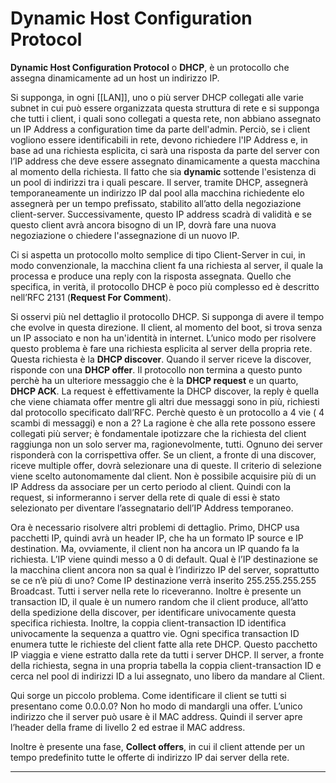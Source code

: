 # Dynamic Host Configuration Protocol #
**Dynamic Host Configuration Protocol** o **DHCP**,  è un protocollo che assegna dinamicamente ad un host un indirizzo IP.

Si supponga, in ogni [[LAN]], uno o più server DHCP collegati alle varie subnet in cui può essere organizzata questa struttura di rete e si supponga che tutti i client, i quali sono collegati a questa rete, non abbiano assegnato un IP Address a configuration time da parte dell'admin. Perciò, se i client vogliono essere identificabili in rete, devono richiedere l'IP Address e, in base ad una richiesta esplicita, ci sarà una risposta da parte del server con l’IP address che deve essere assegnato dinamicamente a questa macchina al momento della richiesta. Il fatto che sia **dynamic** sottende l'esistenza di un pool di indirizzi tra i quali pescare. Il server, tramite DHCP, assegnerà temporaneamente un indirizzo IP dal pool alla macchina richiedente elo assegnerà per un tempo prefissato, stabilito all’atto della negoziazione client-server. Successivamente, questo IP address scadrà di validità e se questo client avrà ancora bisogno di un IP, dovrà fare una nuova negoziazione o chiedere l'assegnazione di un nuovo IP.

Ci si aspetta un protocollo molto semplice di tipo Client-Server in cui, in modo convenzionale, la macchina client fa una richiesta al server, il quale la processa e produce una reply con la risposta assegnata. Quello che specifica, in verità, il protocollo DHCP è poco più complesso ed è descritto nell’RFC 2131 (**Request For Comment**).

Si osservi più nel dettaglio il protocollo DHCP.
Si supponga di avere il tempo che evolve in questa direzione. Il client, al momento del boot, si trova senza un IP associato e non ha un'identità in internet. L’unico modo per risolvere questo problema è fare una richiesta esplicita al server della propria rete. Questa richiesta è la **DHCP discover**. Quando il server riceve la discover, risponde con una **DHCP offer**. Il protocollo non termina a questo punto perchè ha un ulteriore messaggio che è la **DHCP request** e un quarto, **DHCP ACK**.
La request è effettivamente la DHCP discover, la reply è quella che viene chiamata offer mentre gli altri due messaggi sono in più, richiesti dal protocollo specificato dall’RFC. Perchè questo è un protocollo a 4 vie ( 4 scambi di messaggi) e non a 2? La ragione è che alla rete possono essere collegati più server; è fondamentale ipotizzare che la richiesta del client raggiunga non un solo server ma, ragionevolmente, tutti. Ognuno dei server risponderà con la corrispettiva offer. Se un client, a fronte di una discover, riceve multiple offer, dovrà selezionare una di queste. Il criterio di selezione viene scelto autonomamente dal client. Non è possibile acquisire più di un IP Address da associare per un certo periodo al client.
Quindi con la request, si informeranno i server della rete di quale di essi è stato selezionato per diventare l’assegnatario dell’IP Address temporaneo.

Ora è necessario risolvere altri problemi di dettaglio. Primo, DHCP usa pacchetti IP, quindi avrà un header IP, che ha un formato IP source e IP destination. Ma, ovviamente, il client non ha ancora un IP quando fa la richiesta. L’IP viene quindi messo a 0 di default.
Qual è l’IP destinazione se la macchina client ancora non sa qual è l’indirizzo IP del server, soprattutto se ce n’è più di uno? Come IP destinazione verrà inserito 255.255.255.255 Broadcast. Tutti i server nella rete lo riceveranno. Inoltre è presente un transaction ID, il quale è un numero random che il client produce, all’atto della spedizione della discover, per identificare univocamente questa specifica richiesta. Inoltre, la coppia client-transaction ID identifica univocamente la sequenza a quattro vie.
Ogni specifica transaction ID enumera tutte le richieste del client fatte alla rete DHCP. Questo pacchetto IP viaggia e viene estratto dalla rete da tutti i server DHCP. Il server, a fronte della richiesta, segna in una propria tabella la coppia client-transaction ID e cerca nel pool di indirizzi ID a lui assegnato, uno libero da mandare al Client. 

Qui sorge un piccolo problema. Come identificare il client se tutti si presentano come 0.0.0.0? Non ho modo di mandargli una offer. L’unico indirizzo che il server può usare è il MAC address. Quindi il server apre l’header della frame di livello 2 ed estrae il MAC address. 

Inoltre è presente una fase, **Collect offers**, in cui il client attende per un tempo predefinito tutte le offerte di indirizzo IP dai server della rete.

------------------------------------------------------------